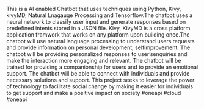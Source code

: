 This is a AI enabled Chatbot that uses techniques using Python, Kivy, kivyMD, Natural Lnagauge Processing and Tensorflow.The chatbot uses a neural network to classify user input and generate responses based on predefined intents stored in a JSON file.
Kivy, KivyMD is a cross platform application framwork that works on any platform upon building once.The chatbot will use natural language processing to understand users
requests and provide information on personal development, selfimprovement. The chatbot will be providing personalized responses to user’senquiries and make the interaction more engaging and relevant. The chatbot will be trained for providing a companionship for users
and to provide an emotional support. The chatbot will be able to connect with individuals and provide necessary solutions and support. This project seeks to leverage the power of technology to facilitate social change by making it easier for individuals to get support and
make a positive impact on society
#oneapi #cloud #oneapi
